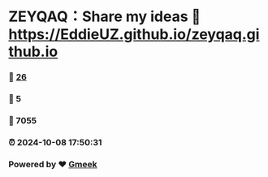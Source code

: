 # ZEYQAQ：Share my ideas :link: https://EddieUZ.github.io/zeyqaq.github.io 
### :page_facing_up: [26](https://EddieUZ.github.io/zeyqaq.github.io/tag.html) 
### :speech_balloon: 5 
### :hibiscus: 7055 
### :alarm_clock: 2024-10-08 17:50:31 
### Powered by :heart: [Gmeek](https://github.com/Meekdai/Gmeek)
